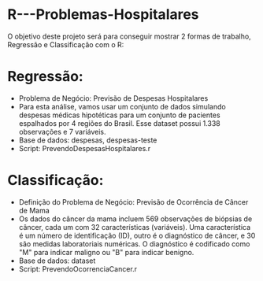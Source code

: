 # R---Problemas-Hospitalares

O objetivo deste projeto será para conseguir mostrar 2 formas de trabalho, Regressão e Classificação com o R:

# Regressão: 
- Problema de Negócio: Previsão de Despesas Hospitalares
- Para esta análise, vamos usar um conjunto de dados simulando despesas médicas hipotéticas para um conjunto de pacientes espalhados por 4 regiões do Brasil. Esse dataset possui 1.338 observações e 7 variáveis.
- Base de dados: despesas, despesas-teste
-  Script: PrevendoDespesasHospitalares.r

# Classificação:
- Definição do Problema de Negócio: Previsão de Ocorrência de Câncer de Mama
- Os dados do câncer da mama incluem 569 observações de biópsias de câncer, cada um com 32 características (variáveis). Uma característica é um número de identificação (ID), outro é o diagnóstico de câncer, e 30 são medidas laboratoriais numéricas. O diagnóstico é codificado como "M" para indicar maligno ou "B" para indicar benigno.
- Base de dados: dataset
- Script: PrevendoOcorrenciaCancer.r
